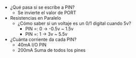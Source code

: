- ¿Qué pasa si se escribe a PIN?  
	- Se invierte el valor de PORT
- Resistencias en Paralelo
	- ¿Cómo saber si un voltaje es un 0/1 digital cuando 5v?
		- PIN =: 0 ->  -0.5v ~ 1.5v
		- PIN =: 1 -> 3v ~ 5.5v
- ¿Cuánta corriente da cada PIN?
	- 40mA I/O PIN
	- 200mA Suma de todos los pines